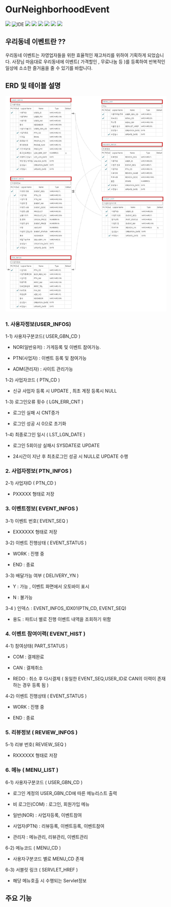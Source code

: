 # OurNeighborhoodEvent

<p>
    <img src="https://img.shields.io/badge/version-1.0.0-rgb(26, 188, 156).svg" />
    <img alt="IDE" src="https://img.shields.io/badge/IDE-Eclipse Jee -rgb(26, 188, 156).svg" />
    <img src="https://img.shields.io/badge/Apache-8.5-green.svg" />
    <img src="https://img.shields.io/badge/spring-4.3.9-green.svg" />
    <img src="https://img.shields.io/badge/java-1.8-blue.svg" />  
    <img src="https://img.shields.io/badge/Mybatis-3.2.2-rgb(243, 156, 18).svg" />
    <img src="https://img.shields.io/badge/Oracle11g -rgb(243, 156, 18).svg" />
    <img src="https://img.shields.io/badge/bootstrap 4.3.7 -rgb(255, 204, 000).svg" />
</p>


## 우리동네 이벤트란 ??  


우리동네 이벤트는 자영업자들을 위한 효율적인 재고처리를 위하여 기획하게 되었습니다.
사장님 마음대로 우리동네에 이벤트( 가격할인 , 무료나눔 등 )를 등록하여 반복적인 일상에 소소한 즐거움을 줄 수 있기를 바랍니다.

  
## ERD 및 테이블 설명

![erd](./readmeSource/erd.png)


### 1. 사용자정보(USER_INFOS)


1-1) 사용자구분코드( USER_GBN_CD )

- NOR(일반유저) : 가게등록 및 이벤트 참여가능.

- PTN(사업자) : 이벤트 등록 및 참여가능

- ADM(관리자) : 사이트 관리가능


1-2) 사업자코드 ( PTN_CD )

- 신규 사업자 등록 시 UPDATE , 최초 계정 등록시 NULL


1-3) 로그인오류 횟수 ( LGN_ERR_CNT )

- 로그인 실패 시 CNT증가

- 로그인 성공 시 0으로 초기화


1-4) 최종로그인 일시 ( LST_LGN_DATE )

- 로그인 5회이상 실패시 SYSDATE로 UPDATE

- 24시간이 지난 후 최초로그인 성공 시 NULL로 UPDATE 수행


### 2. 사업자정보( PTN_INFOS )


2-1) 사업자ID ( PTN_CD )

- PXXXXX 형태로 저장


### 3. 이벤트정보( EVENT_INFOS )


3-1) 이벤트 번호( EVENT_SEQ )

- EXXXXXX 형태로 저장


3-2) 이벤트 진행상태 ( EVENT_STATUS )

- WORK : 진행 중

- END : 종료


3-3) 배달가능 여부 ( DELIVERY_YN )

- Y : 가능 , 이벤트 화면에서 오토바이 표시

- N : 불가능


3-4 ) 인덱스 : EVENT_INFOS_IDX01(PTN_CD, EVENT_SEQ)

- 용도 : 파트너 별로 진행 이벤트 내역을 조회하기 위함


### 4. 이벤트 참여이력( EVENT_HIST )


4-1) 참여상태( PART_STATUS )

- COM : 결제완료

- CAN : 결제취소

- REDO : 취소 후 다시결제 ( 동일한 EVENT_SEQ,USER_ID로 CAN의 이력이 존재하는 경우 등록 됨 )


4-2) 이벤트 진행상태 ( EVENT_STATUS )


- WORK : 진행 중

- END : 종료


### 5. 리뷰정보 ( REVIEW_INFOS )


5-1) 리뷰 번호( REVIEW_SEQ )

- RXXXXXX 형태로 저장


### 6. 메뉴 ( MENU_LIST )


6-1) 사용자구분코드 ( USER_GBN_CD )

- 로그인 계정의 USER_GBN_CD에 따른 메뉴리스트 출력

- 비 로그인(COM) : 로그인, 회원가입 메뉴

- 일반(NOR) : 사업자등록, 이벤트참여

- 사업자(PTN) : 리뷰등록, 이벤트등록, 이벤트참여

- 관리자 : 메뉴관리, 리뷰관리, 이벤트관리


6-2) 메뉴코드 ( MENU_CD )

- 사용자구분코드 별로 MENU_CD 존재


6-3) 서블릿 링크 ( SERVLET_HREF )

- 해당 메뉴호출 시 수행되는 Servlet정보


## 주요 기능
